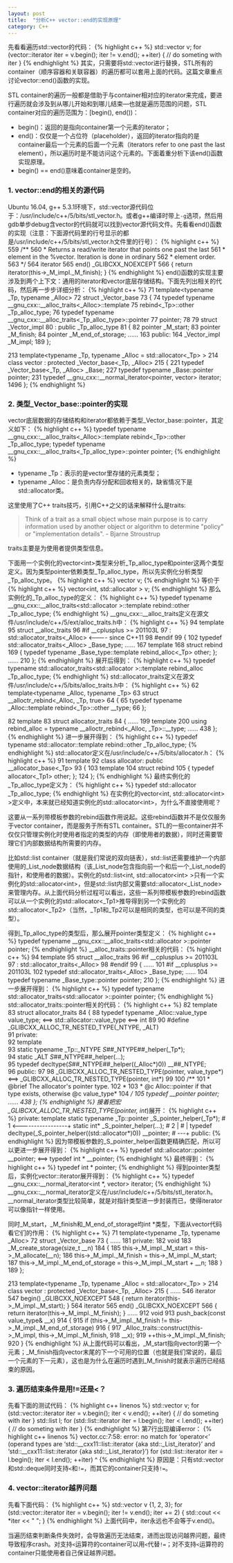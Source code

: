 ```yaml
---
layout: post
title:  "分析C++ vector::end的实现原理"
category: C++
---
```

先看看遍历std::vector的代码：
{% highlight c++ %}
std::vector<int> v;
for (vector<int>::iterator iter = v.begin(); iter != v.end(); ++iter)
{
    // do someting with iter
}
{% endhighlight %}
其实，只需要将std::vector进行替换，STL所有的container（顺序容器和关联容器）的遍历都可以套用上面的代码。这篇文章重点讨论vector::end()函数的实现。

STL container的遍历一般都是借助于与container相对应的iterator来完成，要进行遍历就会涉及到从哪儿开始和到哪儿结束—也就是遍历范围的问题，STL container对应的遍历范围为：[begin(), end())：
* begin()：返回的是指向container第一个元素的iterator；
* end()：仅仅是一个占位符（placeholder），返回的iterator指向的是container最后一个元素的后面一个元素（iterators refer to one past the last element），所以遍历时是不能访问这个元素的。下面着重分析下该end()函数实现原理。
* begin() == end()意味着container是空的。

### 1. vector::end的相关的源代码
Ubuntu 16.04, g++ 5.3.1环境下，std::vector源代码位于：/usr/include/c++/5/bits/stl_vector.h。或者g++编译时带上`-g`选项，然后用gdb单步debug含vector的代码就可以找到vector源代码文件。先看看end()函数的实现（注意：下面源代码里的行号显示的都是/usr/include/c++/5/bits/stl_vector.h文件里的行号）：
{% highlight c++ %}
 559       /**
 560        *  Returns a read/write iterator that points one past the last
 561        *  element in the %vector.  Iteration is done in ordinary
 562        *  element order.
 563        */
 564       iterator
 565       end() _GLIBCXX_NOEXCEPT
 566       { return iterator(this->_M_impl._M_finish); }
{% endhighlight %}
end()函数的实现主要涉及到两个上下文：通用的iterator和vector底层存储结构。下面先列出相关的代码，然后再一步步详细分析：
{% highlight c++ %}
  71   template<typename _Tp, typename _Alloc>
  72     struct _Vector_base
  73     {
  74       typedef typename __gnu_cxx::__alloc_traits<_Alloc>::template
  75         rebind<_Tp>::other _Tp_alloc_type;
  76       typedef typename __gnu_cxx::__alloc_traits<_Tp_alloc_type>::pointer
  77         pointer;
  78
  79       struct _Vector_impl
  80       : public _Tp_alloc_type
  81       {
  82     pointer _M_start;
  83     pointer _M_finish;
  84     pointer _M_end_of_storage;
         ......
 163     public:
 164       _Vector_impl _M_impl;
 189     };

 213   template<typename _Tp, typename _Alloc = std::allocator<_Tp> >
 214     class vector : protected _Vector_base<_Tp, _Alloc>
 215     {
 221       typedef _Vector_base<_Tp, _Alloc>          _Base;
 227       typedef typename _Base::pointer                    pointer;
 231       typedef __gnu_cxx::__normal_iterator<pointer, vector> iterator;
1496     };
{% endhighlight %}

### 2. 类型\_Vector\_base::pointer的实现
vector底层数据的存储结构和iterator都依赖于类型\_Vector\_base::pointer，其定义如下：
{% highlight c++ %}
typedef typename __gnu_cxx::__alloc_traits<_Alloc>::template rebind<_Tp>::other _Tp_alloc_type;
typedef typename __gnu_cxx::__alloc_traits<_Tp_alloc_type>::pointer pointer;
{% endhighlight %}
* typename _Tp：表示的是vector里存储的元素类型；
* typename _Alloc：是负责内存分配和回收相关的，缺省情况下是std::allocator类。

这里使用了C++ traits技巧，引用C++之父的话来解释什么是traits:
>Think of a trait as a small object whose main purpose is to carry information used by another object or algorithm to determine "policy" or "implementation details". - Bjarne Stroustrup

traits主要是为使用者提供类型信息。

下面用一个实例化的vector\<int\>类型来分析_Tp_alloc_type和pointer这两个类型定义。因为类型pointer依赖类型_Tp_alloc_type，所以先实例化分析类型_Tp_alloc_type。
{% highlight c++ %}
vector<int> v;
{% endhighlight %}
等价于
{% highlight c++ %}
vector<int, std::allocator<int> > v;
{% endhighlight %}
那么实例化的_Tp_alloc_type的定义：
{% highlight c++ %}
typedef typename __gnu_cxx::__alloc_traits<std::allocator<int> >::template rebind<int>::other _Tp_alloc_type;
{% endhighlight %}
__gnu_cxx::__alloc_traits定义在源文件/usr/include/c++/5/ext/alloc_traits.h中：
{% highlight c++ %}
 94 template<typename _Alloc>
 95   struct __alloc_traits
 96 #if __cplusplus >= 201103L
 97   : std::allocator_traits<_Alloc>    <---- since C++11
 98 #endif
 99   {
102     typedef std::allocator_traits<_Alloc>           _Base_type;
......
167     template<typename _Tp>
168       struct rebind
169       { typedef typename _Base_type::template rebind_alloc<_Tp> other; };
......
210   };
{% endhighlight %}
展开后得到：
{% highlight c++ %}
typedef typename std::allocator_traits<std::allocator<int> >::template rebind_alloc<int> _Tp_alloc_type;
{% endhighlight %}
std::allocator_traits定义在源文件/usr/include/c++/5/bits/alloc_traits.h中：
{% highlight c++ %}
 62   template<typename _Alloc, typename _Tp>
 63     struct __alloctr_rebind<_Alloc, _Tp, true>
 64     {
 65       typedef typename _Alloc::template rebind<_Tp>::other __type;
 66     };

 82   template<typename _Alloc>
 83     struct allocator_traits
 84     {
......
199       template<typename _Tp>
200     using rebind_alloc = typename __alloctr_rebind<_Alloc, _Tp>::__type;
......
438     };
{% endhighlight %}
进一步展开得到：
{% highlight c++ %}
typedef typename std::allocator<int>::template rebind<int>::other _Tp_alloc_type;
{% endhighlight %}
std::allocator定义在/usr/include/c++/5/bits/allocator.h：
{% highlight c++ %}
 91   template<typename _Tp>
 92     class allocator: public __allocator_base<_Tp>
 93     {
103       template<typename _Tp1>
104         struct rebind
105         { typedef allocator<_Tp1> other; };
124     };
{% endhighlight %}
最终实例化的_Tp_alloc_type定义为：
{% highlight c++ %}
typedef std::allocator<int> _Tp_alloc_type;
{% endhighlight %}
在实例化的vector\<int, std::allocator\<int\> >定义中，本来就已经知道实例化的std::allocator\<int\>，为什么不直接使用呢？

这要从一系列带模板参数的rebind函数作用说起。这些rebind函数并不是仅仅服务于vector container，而是服务于所有STL container。STL的一些container并不仅仅只管理实例化时使用者指定的类型的内存（即使用者的数据），同时还需要管理它们内部数据结构所需要的内存。

比如std::list container（就是我们常说的双向链表），std::list还需要维护一个内部使用的_List_node数据结构（该_List_node包含指向前一个和后一个_List_node的指针，和使用者的数据）。实例化的std::list\<int, std::allocator\<int\> >只有一个实例化的std::allocator\<int\>，但是std::list内部又需要std::allocator\<\_List\_node\>来管理内存。从上面代码分析过程可以看出，这些一系列带模板参数的rebind函数可以从一个实例化的std::allocator\<_Tp1\>推导得到另一个实例化的std::allocator\<_Tp2\>（当然，\_Tp1和\_Tp2可以是相同的类型，也可以是不同的类型）。

得到_Tp_alloc_type的类型后，那么展开pointer类型定义：
{% highlight c++ %}
typedef typename __gnu_cxx::__alloc_traits<std::allocator<int> >::pointer pointer;
{% endhighlight %}
__alloc_traits::pointer相关的代码：
{% highlight c++ %}
 94 template<typename _Alloc>
 95   struct __alloc_traits
 96 #if __cplusplus >= 201103L
 97   : std::allocator_traits<_Alloc>
 98 #endif
 99   {
......
101 #if __cplusplus >= 201103L
102     typedef std::allocator_traits<_Alloc>           _Base_type;
......
104     typedef typename _Base_type::pointer            pointer;
210   };
{% endhighlight %}
进一步展开得到：
{% highlight c++ %}
typedef typename std::allocator_traits<std::allocator<int> >::pointer pointer;
{% endhighlight %}
std::allocator_traits::pointer相关的代码：
{% highlight c++ %}
 82   template<typename _Alloc>
 83     struct allocator_traits
 84     {
 88       typedef typename _Alloc::value_type value_type; <==> std::allocator<int>::value_type <==> int
 89
 90 #define _GLIBCXX_ALLOC_TR_NESTED_TYPE(_NTYPE, _ALT) \
 91   private: \
 92   template<typename _Tp> \
 93     static typename _Tp::_NTYPE _S_##_NTYPE##_helper(_Tp*); \
 94   static _ALT _S_##_NTYPE##_helper(...); \
 95     typedef decltype(_S_##_NTYPE##_helper((_Alloc*)0)) __##_NTYPE; \
 96   public:
 97
 98 _GLIBCXX_ALLOC_TR_NESTED_TYPE(pointer, value_type*) <==> _GLIBCXX_ALLOC_TR_NESTED_TYPE(pointer, int*)
 99
100       /**
101        * @brief   The allocator's pointer type.
102        *
103        * @c Alloc::pointer if that type exists, otherwise @c value_type*
104       */
105       typedef __pointer pointer;
......
438     };
{% endhighlight %}
接着把宏_GLIBCXX_ALLOC_TR_NESTED_TYPE(pointer, int*)展开：
{% highlight c++ %}
          private:
          template<typename _Tp>
          static typename _Tp::pointer _S_pointer_helper(_Tp*);  # 1 <-----------------+
          static int* _S_pointer_helper(...);                    # 2                   |
                                                                 #                     |
          typedef decltype(_S_pointer_helper((std::allocator<int>*)0)) __pointer; # ---+
          public:
{% endhighlight %}
因为带模板参数的_S_pointer_helper函数更精确匹配，所以可以更进一步展开得到：
{% highlight c++ %}
typedef std::allocator<int>::pointer __pointer; <==> typedef int * __pointer;
{% endhighlight %}
最终得到：
{% highlight c++ %}
typedef int * pointer;
{% endhighlight %}
得到pointer类型后，实例化vector<int>::iterator展开得到：
{% highlight c++ %}
typedef __gnu_cxx::__normal_iterator<int *, vector> iterator;
{% endhighlight %}
__gnu_cxx::__normal_iterator定义在/usr/include/c++/5/bits/stl_iterator.h。__normal_iterator类型比较简单，就是对指针类型进一步封装而已，使得iterator可以像指针一样使用。

同时\_M\_start，\_M\_finish和\_M\_end\_of\_storage均int *类型，下面从vector代码看它们的作用：
{% highlight c++ %}
  71   template<typename _Tp, typename _Alloc>
  72     struct _Vector_base
  73     {
......
 181     private:
 182       void
 183       _M_create_storage(size_t __n)
 184       {
 185     this->_M_impl._M_start = this->_M_allocate(__n);
 186     this->_M_impl._M_finish = this->_M_impl._M_start;
 187     this->_M_impl._M_end_of_storage = this->_M_impl._M_start + __n;
 188       }
 189     };

 213   template<typename _Tp, typename _Alloc = std::allocator<_Tp> >
 214     class vector : protected _Vector_base<_Tp, _Alloc>
 215     {
......
 546       iterator
 547       begin() _GLIBCXX_NOEXCEPT
 548       { return iterator(this->_M_impl._M_start); }
 564       iterator
 565       end() _GLIBCXX_NOEXCEPT
 566       { return iterator(this->_M_impl._M_finish); }
......
 912       void
 913       push_back(const value_type& __x)
 914       {
 915     if (this->_M_impl._M_finish != this->_M_impl._M_end_of_storage)
 916       {
 917         _Alloc_traits::construct(this->_M_impl, this->_M_impl._M_finish,
 918                                  __x);
 919         ++this->_M_impl._M_finish;
 920       }
{% endhighlight %}
从上面代码可以看出，\_M\_start指向vector的第一个元素；\_M\_finish指向vector末尾的下一个可用的位置（也就是我们常说的，最后一个元素的下一元素），这也是为什么在遍历时遇到_M_finish时就表示遍历已经结束的原因。

### 3. 遍历结束条件是用!=还是<？
先看下面的测试代码：
{% highlight c++ linenos %}
std::vector<int> v;
for (std::vector<int>::iterator iter = v.begin(); iter < v.end(); ++iter)
{
    // do someting with iter
}
std::list<int> l;
for (std::list<int>::iterator iter = l.begin(); iter < l.end(); ++iter)
{
    // do someting with iter
}
{% endhighlight %}
第7行出现编译error：
{% highlight c++ linenos %}
vector.cc:7:58: error: no match for ‘operator<’ (operand types are ‘std::__cxx11::list<int>::iterator {aka std::_List_iterator<int>}’ and ‘std::__cxx11::list<int>::iterator {aka std::_List_iterator<int>}’)
     for (std::list<int>::iterator iter = l.begin(); iter < l.end(); ++iter)
                                                          ^
{% endhighlight %}
原因是：只有std::vector和std::deque同时支持`<`和`!=`，而其它的container只支持`!=`。

### 4. vector::iterator越界问题
先看下面代码：
{% highlight c++ %}
std::vector<int> v {1, 2, 3};
for (std::vector<int>::iterator iter = v.begin(); iter != v.end(); iter += 2)
{
    std::cout << *iter << " ";
}
{% endhighlight %}
上面代码中，iter永远也不会等于v.end()。

当遍历结束判断条件失效时，会导致遍历无法结束，进而出现访问越界问题，最终导致程序crash。对支持`<`运算符的container可以用`<`代替`!=`；对不支持`<`运算符的container只能使用者自己保证越界问题。